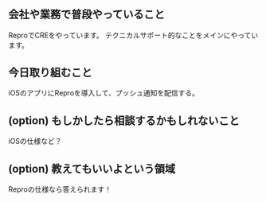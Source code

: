 # <Ryoma Shindo>

## 会社や業務で普段やっていること
ReproでCREをやっています。
テクニカルサポート的なことをメインにやっています。

## 今日取り組むこと
iOSのアプリにReproを導入して、プッシュ通知を配信する。

## (option) もしかしたら相談するかもしれないこと
iOSの仕様など？

## (option) 教えてもいいよという領域
Reproの仕様なら答えられます！
